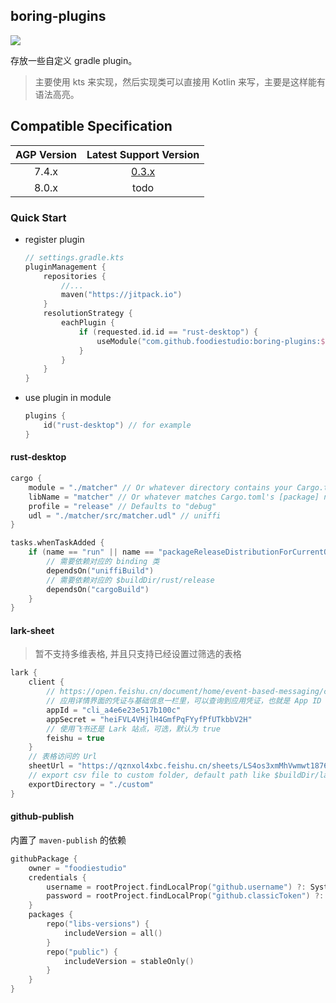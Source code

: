 ## boring-plugins
[![](https://jitpack.io/v/foodiestudio/boring-plugins.svg)](https://jitpack.io/#foodiestudio/boring-plugins)

存放一些自定义 gradle plugin。

> 主要使用 kts 来实现，然后实现类可以直接用 Kotlin 来写，主要是这样能有语法高亮。

## Compatible Specification

| AGP Version |                           Latest Support Version                           |
|:-----------:|:--------------------------------------------------------------------------:|
|    7.4.x    | [0.3.x](https://github.com/foodiestudio/boring-plugins/releases/tag/0.3.0) |
|    8.0.x    |                                    todo                                    |

### Quick Start

- register plugin
    ```kotlin
    // settings.gradle.kts
    pluginManagement {
        repositories {
            //...
            maven("https://jitpack.io")
        }
        resolutionStrategy {
            eachPlugin {
                if (requested.id.id == "rust-desktop") {
                    useModule("com.github.foodiestudio:boring-plugins:$version")
                }
            }
        }
    }
    ```
- use plugin in module
  ```kotlin
  plugins {
      id("rust-desktop") // for example
  }
  ```

#### rust-desktop
```kotlin
cargo {
    module = "./matcher" // Or whatever directory contains your Cargo.toml
    libName = "matcher" // Or whatever matches Cargo.toml's [package] name.
    profile = "release" // Defaults to "debug"
    udl = "./matcher/src/matcher.udl" // uniffi
}

tasks.whenTaskAdded {
    if (name == "run" || name == "packageReleaseDistributionForCurrentOS") {
        // 需要依赖对应的 binding 类
        dependsOn("uniffiBuild")
        // 需要依赖对应的 $buildDir/rust/release
        dependsOn("cargoBuild")
    }
}
```

#### lark-sheet
> 暂不支持多维表格, 并且只支持已经设置过筛选的表格

```kotlin
lark {
    client {
        // https://open.feishu.cn/document/home/event-based-messaging/create-app-request-permission
        // 应用详情界面的凭证与基础信息一栏里，可以查询到应用凭证，也就是 App ID 和 App Secret
        appId = "cli_a4e6e23e517b100c"
        appSecret = "heiFVL4VHjlH4GmfPqFYyfPfUTkbbV2H"
        // 使用飞书还是 Lark 站点，可选，默认为 true
        feishu = true
    }
    // 表格访问的 Url
    sheetUrl = "https://qznxol4xbc.feishu.cn/sheets/LS4os3xmMhVwmwt1876cJb4Xn5f?sheet=9d44da"
    // export csv file to custom folder, default path like $buildDir/lark-sheet/LS4os3xmMhVwmwt1876cJb4Xn5f/9d44da/output.csv
    exportDirectory = "./custom"
}
```

#### github-publish
内置了 `maven-publish` 的依赖

```kotlin
githubPackage {
    owner = "foodiestudio"
    credentials {
        username = rootProject.findLocalProp("github.username") ?: System.getenv("USERNAME")
        password = rootProject.findLocalProp("github.classicToken") ?: System.getenv("TOKEN")
    }
    packages {
        repo("libs-versions") {
            includeVersion = all()
        }
        repo("public") {
            includeVersion = stableOnly()
        }
    }
}
```
